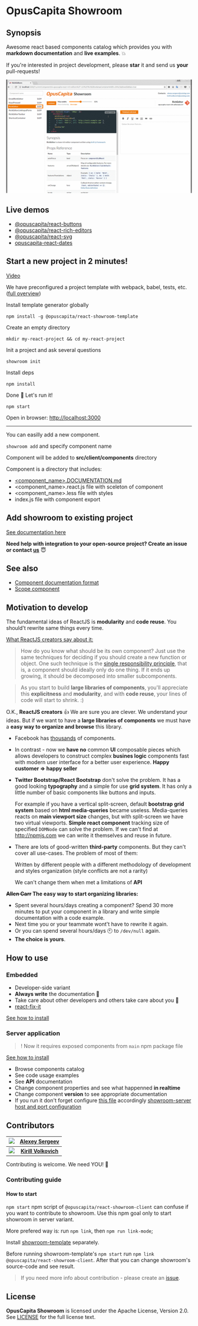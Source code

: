# OpusCapita Showroom

## Synopsis

Awesome react based components catalog which provides you with **markdown documentation** and **live examples**. :boom:

If you're interested in project development, please **star** it and send us **your** pull-requests!

![showroom-demo](./docs/demo.gif)

## Live demos

* [@opuscapita/react-buttons](https://opuscapita.github.io/react-buttons/?currentComponentId=%40opuscapita%2Freact-buttons%2F1.0.13%2FTitledButton&showSidebar=false)
* [@opuscapita/react-rich-editors](https://opuscapita.github.io/react-rich-editors/?currentComponentId=opuscapita-react-rich-editors%2F1.0.9%2FRichEditor&maxContainerWidth=61%25&showSidebar=true)
* [@opuscapita/react-svg](https://opuscapita.github.io/react-svg/?currentComponentId=%40opuscapita%2Freact-svg%2F1.0.4%2FSVGIconsPreviewer&showSidebar=true)
* [opuscapita-react-dates](https://github.com/OpusCapita/react-dates)

## Start a new project in 2 minutes!

[Video](https://asciinema.org/a/dcif1setlofg8epuacvz0k0o9)

We have preconfigured a project template with  webpack, babel, tests, etc. ([full overview](./showroom-template/README.md))

Install template generator globally

```
npm install -g @opuscapita/react-showroom-template
```

Create an empty directory

```
mkdir my-react-project && cd my-react-project
```

Init a project and ask several questions

```
showroom init
```

Install deps

```
npm install
```

Done :star2: Let's run it!

```
npm start
```

Open in browser: [http://localhost:3000](http://localhost:3000)

---

You can easilly add a new component.

```showroom add``` and specify component name

Component will be added to **src/client/components** directory

Component is a directory that includes:

* [<component_name>.DOCUMENTATION.md](./docs/example.DOCUMENTATION.md)
* <component_name>.react.js file with sceleton of component
* <component_name>.less file with styles
* index.js file with component export

## Add showroom to existing project

[See documentation here](./docs/embedded.md)

**Need help with integration to your open-source project? Create an issue or contact [us](https://github.com/OpusCapita/react-showroom-client#contributors)** :innocent:

## See also

* [Component documentation format](./docs/example.DOCUMENTATION.md)
* [Scope component](./docs/scope-component.md)

## Motivation to develop

The fundamental ideas of ReactJS is **modularity** and **code reuse**.
You should't rewrite same things every time.

[What ReactJS creators say about it:](https://facebook.github.io/react/docs/thinking-in-react.html)

> How do you know what should be its own component? Just use the same techniques for deciding if you should create a new function or object. One such technique is the [single responsibility principle](https://en.wikipedia.org/wiki/Single_responsibility_principle), that is, a component should ideally only do one thing. If it ends up growing, it should be decomposed into smaller subcomponents.

> As you start to build **large libraries of components**, you'll appreciate this **explicitness** and **modularity**, and with **code reuse**, your lines of code will start to shrink. :)

O.K., **ReactJS creators** :+1: We are sure you are clever.
We understand your ideas.
But if we want to have a **large libraries of components** we must have a **easy way to organize and browse** this library.

* Facebook has [thousands](https://facebook.github.io/react/docs/composition-vs-inheritance.html#so-what-about-inheritance)  of components.

* In contrast - now we **have no** common **UI** composable pieces which allows developers to construct complex **busines logic** components fast with modern user interface for a better user experience. **Happy customer => happy seller**

* **Twitter Bootstrap/React Bootstrap** don't solve the problem. It has a good looking **typography** and a simple for use **grid system**. It has only a little number of basic components like buttons and inputs.

  For example if you have a vertical split-screen, default **bootstrap grid system** based on **html media-queries** became useless.     Media-queries reacts on **main viewport size** changes, but with split-screen we have two virtual viewports. **Simple react component** tracking size of specified `DOMNode` can solve the problem. If we can't find at http://npmjs.com we can write it themselves and reuse in future.

* There are lots of good-written **third-party** components. But they can't cover all use-cases. The problem of most of them:

  Written by different people with a different methodology of development and styles organization (style conflicts are not a rarity)

  We can't change them when met a limitations of **API**

**~~Allen Carr~~ The easy way to start organizing libraries:**

* Spent several hours/days creating a component? Spend 30 more minutes to put your component in a library and write simple documentation with a code example.
* Next time you or your teammate wont't have to rewrite it again.
* Or you can spend several hours/days :clock10: to `/dev/null` again.
* **The choice is yours**.

## How to use

### Embedded

* Developer-side variant
* **Always write** the documentation :pencil:
* Take care about other developers and others take care about you :tophat:
* [react-fix-it](https://github.com/MicheleBertoli/react-fix-it)

[See how to install](./docs/embedded.md)

### Server application

> ! Now it requires exposed components from `main` npm package file

[See how to install](https://github.com/OpusCapita/react-showroom-server)

* Browse components catalog
* See code usage examples
* See **API** documentation
* Change component properties and see what happenned **in realtime**
* Change component **version** to see appropriate documentation
* If you run it don't forget configure [this file](https://github.com/OpusCapita/react-showroom-client/blob/master/serverConfig.js) accordingly [showroom-server host and port configuration](https://github.com/OpusCapita/react-showroom-server/blob/master/README.md#what-this-goal-do)

## Contributors

| <img src="https://avatars.githubusercontent.com/u/24603787?v=3" width="100px;"/> | [**Alexey Sergeev**](https://github.com/asergeev-sc)     |
| :---: | :---: |
| <img src="https://avatars.githubusercontent.com/u/24652543?v=3" width="100px;"/> | [**Kirill Volkovich**](https://github.com/kvolkovich-sc) |

Contributing is welcome. We need YOU! :metal:

### Contributing guide

#### How to start

`npm start` npm script of `@opuscapita/react-showroom-client` can confuse if you want to contribute to showroom. Use this npm goal only to start showroom in server variant.

More prefered way is: run `npm link`, then `npm run link-mode`;

Install [showroom-template](https://github.com/OpusCapita/react-showroom-client/tree/master/showroom-template) separately.

Before running showroom-template's `npm start` run `npm link @opuscapita/react-showroom-client`. After that you can change showroom's source-code and see result.

> If you need more info about contribution - please create an [issue](https://github.com/OpusCapita/react-showroom-client/issues).

## License

**OpusCapita Showroom** is licensed under the Apache License, Version 2.0. See [LICENSE](./LICENSE) for the full license text.
